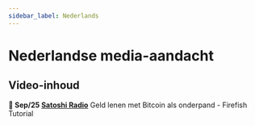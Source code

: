 ```yaml
---
sidebar_label: Nederlands
---
```


# Nederlandse media-aandacht

## Video-inhoud

**🎥 Sep/25 [Satoshi Radio](https://www.youtube.com/watch?v=isjpuTg4Y6A)**
Geld lenen met Bitcoin als onderpand - Firefish Tutorial
